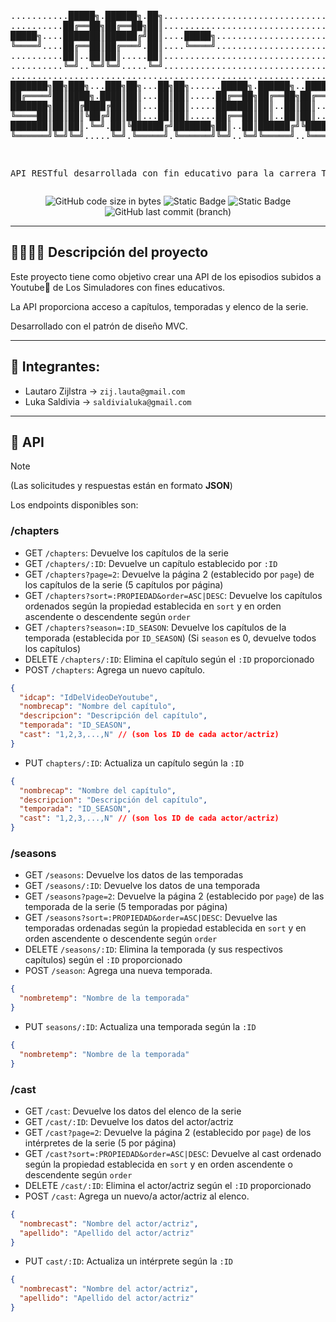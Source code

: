 <div align="center">
<pre>

...........█████╗.██████╗.██╗...........................................................
..........██╔══██╗██╔══██╗██║...........................................................
█████╗....███████║██████╔╝██║....█████╗.................................................
╚════╝....██╔══██║██╔═══╝.██║....╚════╝.................................................
..........██║..██║██║.....██║...........................................................
..........╚═╝..╚═╝╚═╝.....╚═╝...........................................................
........................................................................................
███████╗██╗███╗...███╗██╗...██╗██╗......█████╗.██████╗..██████╗.██████╗.███████╗███████╗
██╔════╝██║████╗.████║██║...██║██║.....██╔══██╗██╔══██╗██╔═══██╗██╔══██╗██╔════╝██╔════╝
███████╗██║██╔████╔██║██║...██║██║.....███████║██║..██║██║...██║██████╔╝█████╗..███████╗
╚════██║██║██║╚██╔╝██║██║...██║██║.....██╔══██║██║..██║██║...██║██╔══██╗██╔══╝..╚════██║
███████║██║██║.╚═╝.██║╚██████╔╝███████╗██║..██║██████╔╝╚██████╔╝██║..██║███████╗███████║
╚══════╝╚═╝╚═╝.....╚═╝.╚═════╝.╚══════╝╚═╝..╚═╝╚═════╝..╚═════╝.╚═╝..╚═╝╚══════╝╚══════╝

API RESTful desarrollada con fin educativo para la carrera TUDAI
 </pre>
 ![GitHub code size in bytes](https://img.shields.io/github/languages/code-size/LukaSaldivia/simuladores-api?style=for-the-badge)
 ![Static Badge](https://img.shields.io/badge/PHP-8A66E2?style=for-the-badge&logo=php&logoColor=white)
 ![Static Badge](https://img.shields.io/badge/pendiente-ffaa00?style=for-the-badge&label=Promoci%C3%B3n)
 ![GitHub last commit (branch)](https://img.shields.io/github/last-commit/LukaSaldivia/simuladores-api/main?style=for-the-badge)


</div>

***

## 👷‍♂️👷‍♂️ Descripción del proyecto

Este proyecto tiene como objetivo crear una API de los episodios subidos a Youtube🔴 de Los Simuladores con fines educativos.

La API proporciona acceso a capítulos, temporadas y elenco de la serie.

Desarrollado con el patrón de diseño MVC.

***



## :busts_in_silhouette: Integrantes:
+ Lautaro Zijlstra  -> `zij.lauta@gmail.com`
+ Luka Saldivia  -> `saldivialuka@gmail.com`
***
## 📮 API
> [!note]  
> (Las solicitudes y respuestas están en formato **JSON**)


Los endpoints disponibles son:

### /chapters
- GET `/chapters`: Devuelve los capítulos de la serie
- GET `/chapters/:ID`: Devuelve un capítulo establecido por `:ID`
- GET `/chapters?page=2`: Devuelve la página 2 (establecido por `page`) de los capítulos de la serie (5 capítulos por página)
- GET `/chapters?sort=:PROPIEDAD&order=ASC|DESC`: Devuelve los capítulos ordenados según la propiedad establecida en `sort` y en orden ascendente o descendente según `order`
- GET `/chapters?season=:ID_SEASON`: Devuelve los capítulos de la temporada (establecida por `ID_SEASON`) (Si `season` es 0, devuelve todos los capítulos)
- DELETE `/chapters/:ID`: Elimina el capítulo según el `:ID` proporcionado
- POST `/chapters`: Agrega un nuevo capítulo. <br>
```json
{
  "idcap": "IdDelVideoDeYoutube",
  "nombrecap": "Nombre del capítulo",
  "descripcion": "Descripción del capítulo",
  "temporada": "ID_SEASON",
  "cast": "1,2,3,...,N" // (son los ID de cada actor/actriz)
}
```

- PUT `chapters/:ID`: Actualiza un capítulo según la `:ID`
```json
{
  "nombrecap": "Nombre del capítulo",
  "descripcion": "Descripción del capítulo",
  "temporada": "ID_SEASON",
  "cast": "1,2,3,...,N" // (son los ID de cada actor/actriz)
}
```

### /seasons
- GET `/seasons`: Devuelve los datos de las temporadas
- GET `/seasons/:ID`: Devuelve los datos de una temporada
- GET `/seasons?page=2`: Devuelve la página 2 (establecido por `page`) de las temporada de la serie (5 temporadas por página)
- GET `/seasons?sort=:PROPIEDAD&order=ASC|DESC`: Devuelve las temporadas ordenadas según la propiedad establecida en `sort` y en orden ascendente o descendente según `order`
- DELETE `/seasons/:ID`: Elimina la temporada (y sus respectivos capítulos) según el `:ID` proporcionado
- POST `/season`: Agrega una nueva temporada.
```json
{
  "nombretemp": "Nombre de la temporada"
}
```
- PUT `seasons/:ID`: Actualiza una temporada según la `:ID`
```json
{
  "nombretemp": "Nombre de la temporada"
}
```


### /cast
- GET `/cast`: Devuelve los datos del elenco de la serie
- GET `/cast/:ID`: Devuelve los datos del actor/actriz
- GET `/cast?page=2`: Devuelve la página 2 (establecido por `page`) de los intérpretes de la serie (5 por página)
- GET `/cast?sort=:PROPIEDAD&order=ASC|DESC`: Devuelve al cast ordenado según la propiedad establecida en `sort` y en orden ascendente o descendente según `order`
- DELETE `/cast/:ID`: Elimina el actor/actriz según el `:ID` proporcionado
- POST `/cast`: Agrega un nuevo/a actor/actriz al elenco.
```json
{
  "nombrecast": "Nombre del actor/actriz",
  "apellido": "Apellido del actor/actriz"
}
```
- PUT `cast/:ID`: Actualiza un intérprete según la `:ID`
```json
{
  "nombrecast": "Nombre del actor/actriz",
  "apellido": "Apellido del actor/actriz"
}
```
